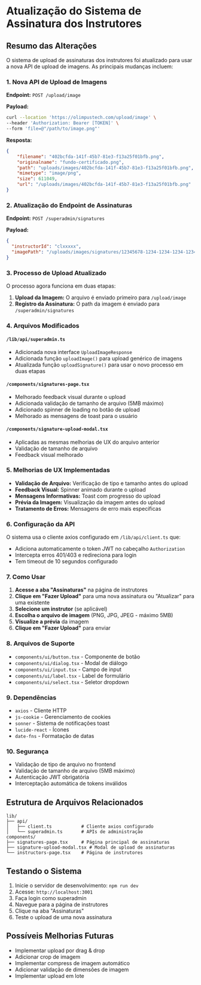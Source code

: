 # Atualização do Sistema de Assinatura dos Instrutores

## Resumo das Alterações

O sistema de upload de assinaturas dos instrutores foi atualizado para usar a nova API de upload de imagens. As principais mudanças incluem:

### 1. Nova API de Upload de Imagens

**Endpoint:** `POST /upload/image`

**Payload:**
```bash
curl --location 'https://olimpustech.com/upload/image' \
--header 'Authorization: Bearer [TOKEN]' \
--form 'file=@"/path/to/image.png"'
```

**Resposta:**
```json
{
    "filename": "402bcfda-141f-45b7-81e3-f13a25f01bfb.png",
    "originalname": "fundo-certificado.png",
    "path": "uploads/images/402bcfda-141f-45b7-81e3-f13a25f01bfb.png",
    "mimetype": "image/png",
    "size": 611049,
    "url": "/uploads/images/402bcfda-141f-45b7-81e3-f13a25f01bfb.png"
}
```

### 2. Atualização do Endpoint de Assinaturas

**Endpoint:** `POST /superadmin/signatures`

**Payload:**
```json
{
  "instructorId": "clxxxxx",
  "imagePath": "/uploads/images/signatures/12345678-1234-1234-1234-123456789012.png"
}
```

### 3. Processo de Upload Atualizado

O processo agora funciona em duas etapas:

1. **Upload da Imagem:** O arquivo é enviado primeiro para `/upload/image`
2. **Registro da Assinatura:** O path da imagem é enviado para `/superadmin/signatures`

### 4. Arquivos Modificados

#### `/lib/api/superadmin.ts`
- Adicionada nova interface `UploadImageResponse`
- Adicionada função `uploadImage()` para upload genérico de imagens
- Atualizada função `uploadSignature()` para usar o novo processo em duas etapas

#### `/components/signatures-page.tsx`
- Melhorado feedback visual durante o upload
- Adicionada validação de tamanho de arquivo (5MB máximo)
- Adicionado spinner de loading no botão de upload
- Melhorado as mensagens de toast para o usuário

#### `/components/signature-upload-modal.tsx`
- Aplicadas as mesmas melhorias de UX do arquivo anterior
- Validação de tamanho de arquivo
- Feedback visual melhorado

### 5. Melhorias de UX Implementadas

- **Validação de Arquivo:** Verificação de tipo e tamanho antes do upload
- **Feedback Visual:** Spinner animado durante o upload
- **Mensagens Informativas:** Toast com progresso do upload
- **Prévia da Imagem:** Visualização da imagem antes do upload
- **Tratamento de Erros:** Mensagens de erro mais específicas

### 6. Configuração da API

O sistema usa o cliente axios configurado em `/lib/api/client.ts` que:
- Adiciona automaticamente o token JWT no cabeçalho `Authorization`
- Intercepta erros 401/403 e redireciona para login
- Tem timeout de 10 segundos configurado

### 7. Como Usar

1. **Acesse a aba "Assinaturas"** na página de instrutores
2. **Clique em "Fazer Upload"** para uma nova assinatura ou "Atualizar" para uma existente
3. **Selecione um instrutor** (se aplicável)
4. **Escolha o arquivo de imagem** (PNG, JPG, JPEG - máximo 5MB)
5. **Visualize a prévia** da imagem
6. **Clique em "Fazer Upload"** para enviar

### 8. Arquivos de Suporte

- `components/ui/button.tsx` - Componente de botão
- `components/ui/dialog.tsx` - Modal de diálogo
- `components/ui/input.tsx` - Campo de input
- `components/ui/label.tsx` - Label de formulário
- `components/ui/select.tsx` - Seletor dropdown

### 9. Dependências

- `axios` - Cliente HTTP
- `js-cookie` - Gerenciamento de cookies
- `sonner` - Sistema de notificações toast
- `lucide-react` - Ícones
- `date-fns` - Formatação de datas

### 10. Segurança

- Validação de tipo de arquivo no frontend
- Validação de tamanho de arquivo (5MB máximo)
- Autenticação JWT obrigatória
- Interceptação automática de tokens inválidos

## Estrutura de Arquivos Relacionados

```
lib/
├── api/
│   ├── client.ts           # Cliente axios configurado
│   └── superadmin.ts       # APIs de administração
components/
├── signatures-page.tsx     # Página principal de assinaturas
├── signature-upload-modal.tsx # Modal de upload de assinaturas
└── instructors-page.tsx    # Página de instrutores
```

## Testando o Sistema

1. Inicie o servidor de desenvolvimento: `npm run dev`
2. Acesse: `http://localhost:3001`
3. Faça login como superadmin
4. Navegue para a página de instrutores
5. Clique na aba "Assinaturas"
6. Teste o upload de uma nova assinatura

## Possíveis Melhorias Futuras

- Implementar upload por drag & drop
- Adicionar crop de imagem
- Implementar compress de imagem automático
- Adicionar validação de dimensões de imagem
- Implementar upload em lote
